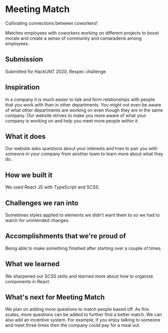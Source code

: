 # Meeting Match
Cultivating connections between coworkers!

Matches employees with coworkers working on different projects to boost morale and create a sense of community and camaraderie among employees.

## Submission
Submitted for HackUNT 2020, Respec challenge

## Inspiration
In a company it is much easier to talk and form relationships with people that you work with than in other departments. You might not even be aware of what other departments are working on even though they are in the same company. Our website strives to make you more aware of what your company is working on and help you meet more people within it.

## What it does
Our website asks questions about your interests and tries to pair you with someone in your company from another team to learn more about what they do. 

## How we built it
We used React JS with TypeScript and SCSS.

## Challenges we ran into
Sometimes styles applied to elements we didn’t want them to so we had to watch for unintended changes.

## Accomplishments that we're proud of
Being able to make something finished after starting over a couple of times. 

## What we learned
We sharpened our SCSS skills and learned more about how to organize components in React.

## What's next for Meeting Match
We plan on adding more questions to match people based off. As this scales, more questions can be added to further find a better match. We can also add an incentive system. For example, if you enjoy talking to someone and meet three times then the company could pay for a meal out.

